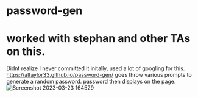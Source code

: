 # password-gen
# worked with stephan and other TAs on this.
Didnt realize I never committed it initally, used a lot of googling for this. 
https://altaylor33.github.io/password-gen/
goes throw various prompts to generate a random password. 
password then displays on the page.
![Screenshot 2023-03-23 164529](https://user-images.githubusercontent.com/121843691/227356026-d39e563f-b3eb-4ee4-8d48-302727cc37d7.png)
